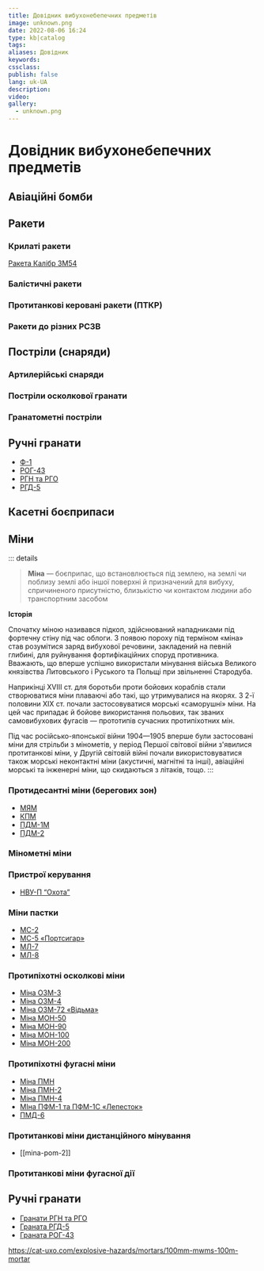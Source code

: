 ```yaml
---
title: Довідник вибухонебепечних предметів
image: unknown.png
date: 2022-08-06 16:24
type: kb|catalog
tags:
aliases: Довідник
keywords:
cssclass:
publish: false
lang: uk-UA
description:
video:
gallery:
  - unknown.png
---
```


# Довідник вибухонебепечних предметів

## Авіаційні бомби


## Ракети

### Крилаті ракети

[Ракета Калібр 3М54](missile-3m54_kalibr.md)

### Балістичні ракети
### Протитанкові керовані ракети (ПТКР)
### Ракети до різних РСЗВ


## Постріли (снаряди) 
### Артилерійські снаряди
### Постріли осколкової гранати
### Гранатометні постріли

## Ручні гранати
- [Ф-1](hand-thrown-grenade-f1.md)
- [РОГ-43](./hand-thrown-grenade-rog-43.md)
- [РГН та РГО](./hand-thrown-grenade-rgn.md)
- [РГД-5](./hand-thrown-grenade-rgd-5.md)

## Касетні боєприпаси

## Міни

::: details
> **Міна** — боєприпас, що встановлюється під землею, на землі чи поблизу землі або іншої поверхні й призначений для вибуху, спричиненого присутністю, близькістю чи контактом людини або транспортним засобом

**Історія**

Спочатку міною називався підкоп, здійснюваний нападниками під фортечну стіну під час облоги. З появою пороху під терміном «міна» став розумітися заряд вибухової речовини, закладений на певній глибині, для руйнування фортифікаційних споруд противника. Вважають, що вперше успішно використали мінування війська Великого князівства Литовського і Руського та Польщі при звільненні Стародуба.

Наприкінці XVIII ст. для боротьби проти бойових кораблів стали створюватися міни плаваючі або такі, що утримувалися на якорях. З 2-ї половини XIX ст. почали застосовуватися морські «саморушні» міни. На цей час припадає й бойове використання польових, так званих самовибухових фугасів — прототипів сучасних протипіхотних мін.

Під час російсько-японської війни 1904—1905 вперше були застосовані міни для стрільби з мінометів, у період Першої світової війни з'явилися протитанкові міни, у Другій світовій війні почали використовуватися також морські неконтактні міни (акустичні, магнітні та інші), авіаційні морські та інженерні міни, що скидаються з літаків, тощо.
::: 


### Протидесантні міни (берегових зон)

- [МЯМ](mine-myam.md)
- [КПМ](mine-kpm.md)
- [ПДМ-1М](mina-pdm-1m.md)
- [ПДМ-2](mina-pdm-2.md)


### Мінометні міни



### Пристрої керування

- [НВУ-П “Охота”](./nvup-ohota.md)

### Міни пастки

- [МС-2](mina-pmd-6-ms-2.md)
- [МС-5 «Портсигар»](mina-ms-5.md)
- [МЛ-7](mina-ml-7.md)
- [МЛ-8](mina-ml-8.md)

### Протипіхотні осколкові міни
- [Міна ОЗМ-3](./mina-ozm-3.md)
- [Міна ОЗМ-4](./mina-ozm-4.md)
- [Міна ОЗМ-72 «Відьма»](./mina-ozm-72.md)
- [Міна МОН-50](./mina-mon-50.md)
- [Міна МОН-90](./mina-mon-90.md)
- [Міна МОН-100](./mina-mon-100.md)
- [Міна МОН-200](./mina-mon-200.md)

### Протипіхотні фугасні міни
- [Міна ПМН](./mina-pmn.md)
- [Міна ПМН-2](./mina-pmn-2.md)
- [Міна ПМН-4](./mina-pmn-4.md)
- [МІна ПФМ-1 та ПФМ-1С «Лепесток»](./mina-pfm-1c.md)
- [ПМД-6](mina-pmd-6-ms-2.md)

### Протитанкові міни дистанційного мінування
- [[mina-pom-2]]


### Протитанкові міни фугасної дії


## Ручні гранати
- [Гранати РГН та РГО](./hand-thrown-grenade-rgn.md)
- [Граната РГД-5](./hand-thrown-grenade-rgd-5.md)
- [Граната РОГ-43](./hand-thrown-grenade-rog-43.md)


https://cat-uxo.com/explosive-hazards/mortars/100mm-mwms-100m-mortar